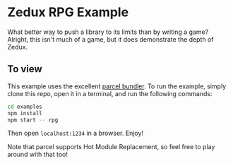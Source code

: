 # Zedux RPG Example

What better way to push a library to its limits than by writing a game? Alright, this isn't much of a game, but it does demonstrate the depth of Zedux.

## To view

This example uses the excellent [parcel bundler](https://parceljs.org). To run the example, simply clone this repo, open it in a terminal, and run the following commands:

```bash
cd examples
npm install
npm start -- rpg
```

Then open `localhost:1234` in a browser. Enjoy!

Note that parcel supports Hot Module Replacement, so feel free to play around with that too!
